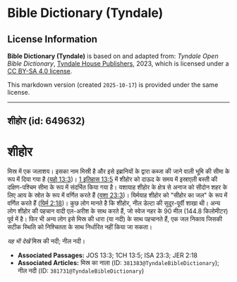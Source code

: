 # Bible Dictionary (Tyndale)

## License Information

**Bible Dictionary (Tyndale)** is based on and adapted from: _Tyndale Open Bible Dictionary_, [Tyndale House Publishers](https://tyndaleopenresources.com/), 2023, which is licensed under a [CC BY-SA 4.0 license](https://creativecommons.org/licenses/by-sa/4.0/legalcode.en).

This markdown version (created `2025-10-17`) is provided under the same license.



--------------------------------

## शीहोर (id: 649632)

शीहोर
=====

मिस्र में एक जलाशय। इसका नाम मिस्री है और इसे इब्रानियों के द्वारा कब्जा की जाने वाली भूमि की सीमा के रूप में दिया गया है ([यहो 13:3](https://ref.ly/Josh13:3))। [1 इतिहास 13:5](https://ref.ly/1Chr13:5) में शीहोर को दाऊद के समय में इस्राएली बस्ती की दक्षिण\-पश्चिम सीमा के रूप में संदर्भित किया गया है। यशायाह शीहोर के क्षेत्र से अनाज को सीदोन शहर के लिए आय के स्रोत के रूप में वर्णित करते हैं ([यशा 23:3](https://ref.ly/Isa23:3))। यिर्मयाह शीहोर को "सीहोर का जल" के रूप में वर्णित करते हैं ([यिर्म 2:18](https://ref.ly/Jer2:18))। कुछ लोग मानते है कि शीहोर, नील डेल्टा की सुदूर\-पूर्वी शाखा थी। अन्य लोग शीहोर की पहचान वादी एल\-अरीश के साथ करते हैं, जो स्वेज नहर के 90 मील (144\.8 किलोमीटर) पूर्व में है। फिर भी अन्य लोग इसे मिस्र की धारा (या नदी) के साथ पहचानते हैं, एक जल निकाय जिसकी सटीक स्थिति को निश्चितता के साथ निर्धारित नहीं किया जा सकता।

*यह भी देखें* मिस्र की नदी; नील नदी।

* **Associated Passages:** JOS 13:3; 1CH 13:5; ISA 23:3; JER 2:18
* **Associated Articles:** मिस्र का नाला (ID: `381383@TyndaleBibleDictionary`); नील नदी (ID: `381731@TyndaleBibleDictionary`)

